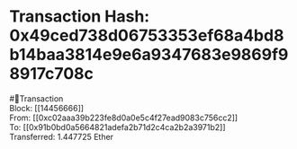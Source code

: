 
Transaction Hash: 0x49ced738d06753353ef68a4bd8b14baa3814e9e6a9347683e9869f98917c708c
====================================================================================
  
#💸Transaction  
Block: [[14456666]]  
From: [[0xc02aaa39b223fe8d0a0e5c4f27ead9083c756cc2]]  
To: [[0x91b0bd0a5664821adefa2b71d2c4ca2b2a3971b2]]  
Transferred: 1.447725 Ether